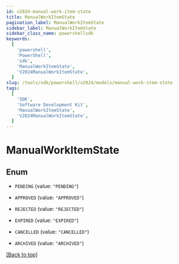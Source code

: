 ```yaml
---
id: v2024-manual-work-item-state
title: ManualWorkItemState
pagination_label: ManualWorkItemState
sidebar_label: ManualWorkItemState
sidebar_class_name: powershellsdk
keywords:
  [
    'powershell',
    'PowerShell',
    'sdk',
    'ManualWorkItemState',
    'V2024ManualWorkItemState',
  ]
slug: /tools/sdk/powershell/v2024/models/manual-work-item-state
tags:
  [
    'SDK',
    'Software Development Kit',
    'ManualWorkItemState',
    'V2024ManualWorkItemState',
  ]
---
```


# ManualWorkItemState

## Enum

- `PENDING` (value: `"PENDING"`)

- `APPROVED` (value: `"APPROVED"`)

- `REJECTED` (value: `"REJECTED"`)

- `EXPIRED` (value: `"EXPIRED"`)

- `CANCELLED` (value: `"CANCELLED"`)

- `ARCHIVED` (value: `"ARCHIVED"`)

[[Back to top]](#)
